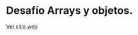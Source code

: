 # Desafío Arrays y objetos.

[Ver sitio web](https://fernandolorca.github.io/desafio-arreglos-y-objetos/)
